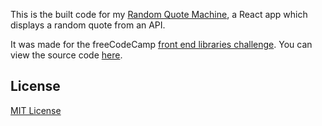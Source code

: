 This is the built code for my [Random Quote Machine](https://edkerforne.github.io/random-quote-machine/), a React app which displays a random quote from an API.

It was made for the freeCodeCamp [front end libraries challenge](https://www.freecodecamp.org/learn/front-end-libraries/front-end-libraries-projects/build-a-markdown-previewer). You can view the source code [here](https://github.com/edkerforne/random-quote-machine/tree/master).

## License

[MIT License](https://edkerforne.github.io/random-quote-machine/)

